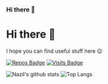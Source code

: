 ### Hi there 👋

<!--
**nazililham11/nazililham11** is a ✨ _special_ ✨ repository because its `README.md` (this file) appears on your GitHub profile.

Here are some ideas to get you started:

- 🔭 I’m currently working on ...
- 🌱 I’m currently learning ...
- 👯 I’m looking to collaborate on ...
- 🤔 I’m looking for help with ...
- 💬 Ask me about ...
- 📫 How to reach me: ...
- 😄 Pronouns: ...
- ⚡ Fun fact: ...
-->


# Hi there 👋
I hope you can find useful stuff here 😉


[![Repos Badge](https://badges.pufler.dev/repos/nazililham11)](https://github.com/nazililham11?tab=repositories)
[![Visits Badge](https://badges.pufler.dev/visits/nazililham11/nazililham11)](https://badges.pufler.dev)



![Nazil's github stats](https://github-readme-stats.vercel.app/api?username=nazililham11&include_all_commits=true&show_icons=true&hide_border=true&title_color=000)
![Top Langs](https://github-readme-stats.vercel.app/api/top-langs/?username=nazililham11&langs_count=9&layout=compact&hide_border=true)

